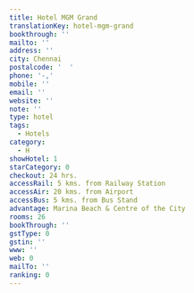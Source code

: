 ```yaml
---
title: Hotel MGM Grand
translationKey: hotel-mgm-grand
bookthrough: ''
mailto: ''
address: ''
city: Chennai
postalcode: '  '
phone: '-,'
mobile: ''
email: ''
website: ''
note: ''
type: hotel
tags:
  - Hotels
category:
  - H
showHotel: 1
starCategory: 0
checkout: 24 hrs.
accessRail: 5 kms. from Railway Station
accessAir: 20 kms. from Airport
accessBus: 5 kms. from Bus Stand
advantage: Marina Beach & Centre of the City
rooms: 26
bookThrough: ''
gstType: 0
gstin: ''
www: ''
web: 0
mailTo: ''
ranking: 0
---
```







